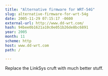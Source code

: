 ```yaml
---
title: "Alternative firmware for WRT-54G"
slug: alternative-firmware-for-wrt-54g
date: 2005-11-29 07:15:17 -0600
external-url: http://www.dd-wrt.com/
hash: 94bee0b1621a10c0e051b26de8bc6891
year: 2005
month: 11
scheme: http
host: www.dd-wrt.com
path: /

---
```


Replace the LinkSys cruft with much better stuff.
